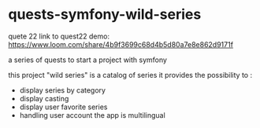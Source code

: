 # quests-symfony-wild-series

quete 22 link to quest22 demo:
https://www.loom.com/share/4b9f3699c68d4b5d80a7e8e862d9171f

a series of quests to start a project with symfony

this project "wild series" is a catalog of series
it provides the possibility to :
- display series by category
- display casting
- display user favorite series
- handling user account
the app is multilingual


